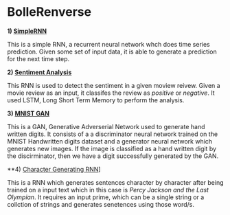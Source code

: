# BolleRenverse


**1) [SimpleRNN](https://github.com/yashk2000/BolleRenverse/blob/master/SimpleRNN.ipynb)**

This is a simple RNN, a recurrent neural network whch does time series prediction. Given some set of input data, it is able to generate a prediction for the next time step.

**2) [Sentiment Analysis](https://github.com/yashk2000/BolleRenverse/blob/master/SentimentAnalysis.ipynb)**

This RNN is used to detect the sentiment in a given moview reivew. Given a movie review as an input, it classifes the review as *positive* or *negative*. It used LSTM, Long Short Term Memory to perform the analysis. 

**3) [MNIST GAN](https://github.com/yashk2000/BolleRenverse/blob/master/MNISTGan.ipynb)**

This is a GAN, Generative Adverserial Network used to generate hand written digits. It consists of a a discriminator neural network trained on the MNIST Handwritten digits dataset and a generator neural network which generates new images. If the image is classified as a hand written digit by the discirminator, then we have a digit successfully generated by the GAN. 

**4) [Character Generating RNN](https://github.com/yashk2000/BolleRenverse/blob/master/characterGeneratingRNN/charRNN.ipynb)]

This is a RNN which generates sentences character by character after being trained on a input text which in this case is *Percy Jackson and the Last Olympian*. It requires an input prime, which can be a single string or a collction of strings and generates senetences using those word/s.
